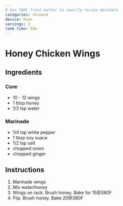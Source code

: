 ```yaml
---
# Use YAML front matter to specify recipe metadata
categories: chinese
device: Oven
servings: 2
cook time: 55m
---
```


# Honey Chicken Wings

## Ingredients

### Core

- 10 - 12 wings
- 1 tbsp honey
- 1/2 tsp water

### Marinade

- 1/4 tsp white pepper
- 1 tbsp soy suace
- 1/2 tsp salt
- chopped onion
- chopped ginger

## Instructions

1. Marinade wings
2. Mix water/honey
3. Wings on rack. Brush honey. Bake for 15@380F
4. Flip. Brush honey. Bake 20@380F
